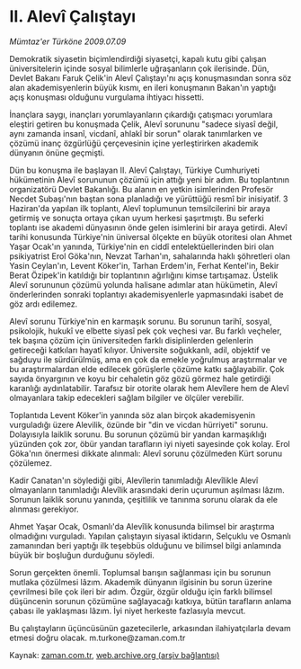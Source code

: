 # II. Alevî Çalıştayı

*Mümtaz'er Türköne 2009.07.09*

<tr><td class="metin" colspan="2" style="padding-top: 20px; padding-left: 5px; padding-right: 10px;">Demokratik siyasetin biçimlendirdiği siyasetçi, kapalı kutu gibi çalışan üniversitelerin içinde sosyal bilimlerle uğraşanların çok ilerisinde. Dün, Devlet Bakanı Faruk Çelik'in Alevî Çalıştayı'nı açış konuşmasından sonra söz alan akademisyenlerin büyük kısmı, en ileri konuşmanın Bakan'ın yaptığı açış konuşması olduğunu vurgulama ihtiyacı hissetti.</td></tr><tr><td class="metin" colspan="2" style="padding-top: 20px; padding-left: 5px; padding-right: 10px;"><p> İnançlara saygı, inançları yorumlayanların çıkardığı çatışmacı yorumlara eleştiri getiren bu konuşmada Çelik, Alevî sorununu "sadece siyasî değil, aynı zamanda insanî, vicdanî, ahlakî bir sorun" olarak tanımlarken ve çözümü inanç özgürlüğü çerçevesinin içine yerleştirirken akademik dünyanın önüne geçmişti.
<p>Dün bu konuşma ile başlayan II. Alevî Çalıştayı, Türkiye Cumhuriyeti hükümetinin Alevî sorununun çözümü için attığı yeni bir adım. Bu toplantının organizatörü Devlet Bakanlığı. Bu alanın en yetkin isimlerinden Profesör Necdet Subaşı'nın baştan sona planladığı ve yürüttüğü resmî bir inisiyatif. 3 Haziran'da yapılan ilk toplantı, Alevî toplumunun temsilcilerini bir araya getirmiş ve sonuçta ortaya çıkan uyum herkesi şaşırtmıştı. Bu seferki toplantı ise akademi dünyasının önde gelen isimlerini bir araya getirdi. Alevî tarihi konusunda Türkiye'nin üniversal ölçekte en büyük otoritesi olan Ahmet Yaşar Ocak'ın yanında, Türkiye'nin en ciddî entelektüellerinden biri olan psikiyatrist Erol Göka'nın, Nevzat Tarhan'ın, sahalarında haklı şöhretleri olan Yasin Ceylan'ın, Levent Köker'in, Tarhan Erdem'in, Ferhat Kentel'in, Bekir Berat Özipek'in katıldığı bir toplantının ağırlığını kimse tartışamaz. Üstelik Alevî sorununun çözümü yolunda halisane adımlar atan hükümetin, Alevî önderlerinden sonraki toplantıyı akademisyenlerle yapmasındaki isabet de göz ardı edilemez.
<p> Alevî sorunu Türkiye'nin en karmaşık sorunu. Bu sorunun tarihî, sosyal, psikolojik, hukukî ve elbette siyasî pek çok veçhesi var. Bu farklı veçheler, tek başına çözüm için üniversiteden farklı disiplinlerden gelenlerin getireceği katkıları hayatî kılıyor. Üniversite soğukkanlı, adil, objektif ve sağduyu ile sürdürülmüş, ama en çok da emekle yoğrulmuş araştırmalar ve bu araştırmalardan elde edilecek görüşlerle çözüme katkı sağlayabilir. Çok sayıda önyargının ve koyu bir cehaletin göz gözü görmez hale getirdiği karanlığı aydınlatabilir. Tarafsız bir otorite olarak hem Alevîlere hem de Alevî olmayanlara takip edecekleri sağlam bilgiler ve ölçüler verebilir.
<p>Toplantıda Levent Köker'in yanında söz alan birçok akademisyenin vurguladığı üzere Alevilik, özünde bir "din ve vicdan hürriyeti" sorunu. Dolayısıyla laiklik sorunu. Bu sorunun çözümü bir yandan karmaşıklığı yüzünden çok zor, öbür yandan tarafların iyi niyeti sayesinde çok kolay. Erol Göka'nın önermesi dikkate alınmalı: Alevî sorunu çözülmeden Kürt sorunu çözülemez.
<p>Kadir Canatan'ın söylediği gibi, Alevîlerin tanımladığı Alevîlikle Alevî olmayanların tanımladığı Alevîlik arasındaki derin uçurumun aşılması lâzım. Sorunun laiklik sorunu yanında, çeşitlilik ve tanınma sorunu olarak da ele alınması gerekiyor.
<p>Ahmet Yaşar Ocak, Osmanlı'da Alevîlik konusunda bilimsel bir araştırma olmadığını vurguladı. Yapılan çalıştayın siyasal iktidarın, Selçuklu ve Osmanlı zamanından beri yaptığı ilk teşebbüs olduğunu ve bilimsel bilgi anlamında büyük bir boşluğun durduğunu söyledi.
<p>Sorun gerçekten önemli. Toplumsal barışın sağlanması için bu sorunun mutlaka çözülmesi lâzım. Akademik dünyanın ilgisinin bu sorun üzerine çevrilmesi bile çok ileri bir adım. Özgür, özgür olduğu için farklı bilimsel düşüncenin sorunun çözümüne sağlayacağı katkıya, bütün tarafların anlama çabası ile yaklaşması lâzım. İyi niyet herkeste fazlasıyla mevcut.
<p> Bu çalıştayların üçüncüsünün gazetecilerle, arkasından ilahiyatçılarla devam etmesi doğru olacak. m.turkone@zaman.com.tr<br/></p></p></p></p></p></p></p></p></td></tr>

Kaynak: [zaman.com.tr](http://zaman.com.tr/yazar.do?yazino=867456), [web.archive.org (arşiv bağlantısı)](http://web.archive.org/web/20090919140111/http://www.zaman.com.tr:80/yazar.do?yazino=867456)
